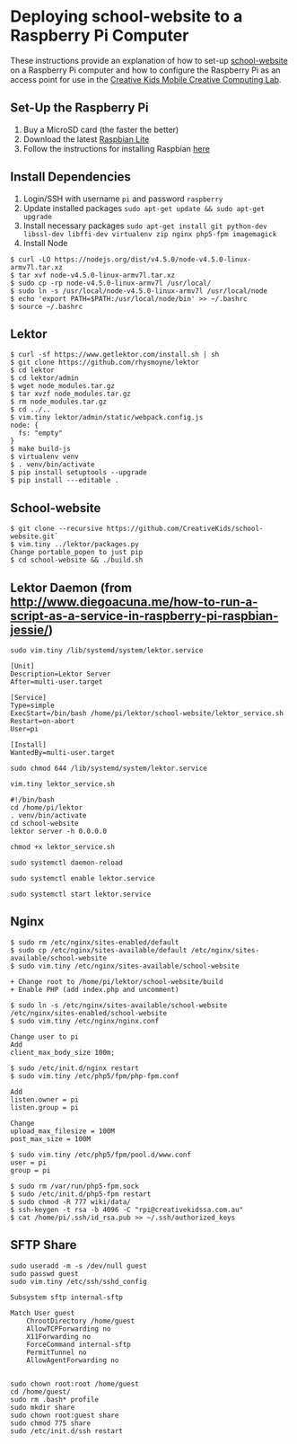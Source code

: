 # Deploying school-website to a Raspberry Pi Computer

These instructions provide an explanation of how to set-up [school-website](https://github.com/CreativeKids/school-website) on a Raspberry Pi computer and how to configure the Raspberry Pi as an access point for use in the [Creative Kids Mobile Creative Computing Lab](http://www.creativekidssa.com.au/gh/mobilecclab.html).

## Set-Up the Raspberry Pi

1. Buy a MicroSD card (the faster the better)
2. Download the latest [Raspbian Lite](https://www.raspberrypi.org/downloads/raspbian/)
3. Follow the instructions for installing Raspbian [here](https://www.raspberrypi.org/documentation/installation/installing-images/linux.md)

## Install Dependencies

1. Login/SSH with username `pi` and password `raspberry`
2. Update installed packages `sudo apt-get update && sudo apt-get upgrade`
3. Install necessary packages `sudo apt-get install git python-dev libssl-dev libffi-dev virtualenv zip nginx php5-fpm imagemagick`
4. Install Node

```
$ curl -LO https://nodejs.org/dist/v4.5.0/node-v4.5.0-linux-armv7l.tar.xz
$ tar xvf node-v4.5.0-linux-armv7l.tar.xz
$ sudo cp -rp node-v4.5.0-linux-armv7l /usr/local/
$ sudo ln -s /usr/local/node-v4.5.0-linux-armv7l /usr/local/node
$ echo 'export PATH=$PATH:/usr/local/node/bin' >> ~/.bashrc
$ source ~/.bashrc
```

## Lektor

```
$ curl -sf https://www.getlektor.com/install.sh | sh
$ git clone https://github.com/rhysmoyne/lektor
$ cd lektor
$ cd lektor/admin
$ wget node_modules.tar.gz
$ tar xvzf node_modules.tar.gz
$ rm node_modules.tar.gz
$ cd ../..
$ vim.tiny lektor/admin/static/webpack.config.js
node: {
  fs: "empty"
}
$ make build-js
$ virtualenv venv
$ . venv/bin/activate
$ pip install setuptools --upgrade
$ pip install ---editable .

```

## School-website

```
$ git clone --recursive https://github.com/CreativeKids/school-website.git`
$ vim.tiny ../lektor/packages.py
Change portable_popen to just pip
$ cd school-website && ./build.sh

```

## Lektor Daemon (from http://www.diegoacuna.me/how-to-run-a-script-as-a-service-in-raspberry-pi-raspbian-jessie/)

`sudo vim.tiny /lib/systemd/system/lektor.service`

```
[Unit]
Description=Lektor Server
After=multi-user.target

[Service]
Type=simple
ExecStart=/bin/bash /home/pi/lektor/school-website/lektor_service.sh
Restart=on-abort
User=pi

[Install]
WantedBy=multi-user.target
```

`sudo chmod 644 /lib/systemd/system/lektor.service`

`vim.tiny lektor_service.sh`

```
#!/bin/bash
cd /home/pi/lektor
. venv/bin/activate
cd school-website
lektor server -h 0.0.0.0
```

`chmod +x lektor_service.sh`

`sudo systemctl daemon-reload`

`sudo systemctl enable lektor.service`

`sudo systemctl start lektor.service`

## Nginx

```
$ sudo rm /etc/nginx/sites-enabled/default
$ sudo cp /etc/nginx/sites-available/default /etc/nginx/sites-available/school-website 
$ sudo vim.tiny /etc/nginx/sites-available/school-website 

+ Change root to /home/pi/lektor/school-website/build
+ Enable PHP (add index.php and uncomment)

$ sudo ln -s /etc/nginx/sites-available/school-website /etc/nginx/sites-enabled/school-website
$ sudo vim.tiny /etc/nginx/nginx.conf

Change user to pi
Add
client_max_body_size 100m;

$ sudo /etc/init.d/nginx restart
$ sudo vim.tiny /etc/php5/fpm/php-fpm.conf

Add 
listen.owner = pi
listen.group = pi

Change
upload_max_filesize = 100M
post_max_size = 100M

$ sudo vim.tiny /etc/php5/fpm/pool.d/www.conf
user = pi
group = pi

$ sudo rm /var/run/php5-fpm.sock
$ sudo /etc/init.d/php5-fpm restart
$ sudo chmod -R 777 wiki/data/
$ ssh-keygen -t rsa -b 4096 -C "rpi@creativekidssa.com.au"
$ cat /home/pi/.ssh/id_rsa.pub >> ~/.ssh/authorized_keys
```

## SFTP Share

```
sudo useradd -m -s /dev/null guest
sudo passwd guest
sudo vim.tiny /etc/ssh/sshd_config

Subsystem sftp internal-sftp

Match User guest
    ChrootDirectory /home/guest
    AllowTCPForwarding no
    X11Forwarding no
    ForceCommand internal-sftp
    PermitTunnel no
    AllowAgentForwarding no


sudo chown root:root /home/guest
cd /home/guest/
sudo rm .bash* profile
sudo mkdir share
sudo chown root:guest share
sudo chmod 775 share
sudo /etc/init.d/ssh restart
```